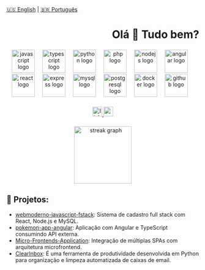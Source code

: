 [🇺🇸 English](./README_EN.md) | [🇧🇷 Português](./README.md)

<h1 align="right">Olá 👋 Tudo bem?</h1>

###

<div align="center">

  <!-- Linguagens -->
  <img src="https://skillicons.dev/icons?i=js" height="60" alt="javascript logo" />
  <img width="12" />
  <img src="https://skillicons.dev/icons?i=ts" height="60" alt="typescript logo" />
  <img width="12" />
  <img src="https://skillicons.dev/icons?i=py" height="60" alt="python logo" />
  <img width="12" />
  <img src="https://skillicons.dev/icons?i=php" height="60" alt="php logo" />
  <img width="12" />
  <img src="https://skillicons.dev/icons?i=nodejs" height="60" alt="nodejs logo" />
  <img width="12" />
  <img src="https://skillicons.dev/icons?i=angular" height="60" alt="angular logo" />
  <img width="12" />
  <img src="https://skillicons.dev/icons?i=react" height="60" alt="react logo" />
  <img width="12" />
  <img src="https://skillicons.dev/icons?i=express" height="60" alt="express logo" />
  <img width="12" />
  <img src="https://skillicons.dev/icons?i=mysql" height="60" alt="mysql logo" />
  <img width="12" />
  <img src="https://skillicons.dev/icons?i=postgres" height="60" alt="postgresql logo" />
  <img width="12" />
  <img src="https://skillicons.dev/icons?i=docker" height="60" alt="docker logo" />
  <img width="12" />
  <img src="https://skillicons.dev/icons?i=github" height="60" alt="github logo" />
  <img width="12" />
  
  
###

<div align="center">
<a href="https://linkedin.com/in/marcelonovello" target="_blank">
  <img src="https://img.shields.io/static/v1?message=LinkedIn&logo=linkedin&label=&color=0077B5&logoColor=white&labelColor=&style=for-the-badge" height="25" alt="linkedin logo" />
</a>

<a href="mailto:mardevfstack@gmail.com">
  <img src="https://img.shields.io/static/v1?message=Gmail&logo=gmail&label=&color=D14836&logoColor=white&labelColor=&style=for-the-badge" height="25" alt="gmail logo" />
</a>

</div>

###

<div style="text-align:center">
  <img src="https://github-readme-streak-stats-eight.vercel.app/?user=marcelonovello&theme=dark&hide_border=true" height="150" alt="streak graph" />
</div>

<div align="left">
  
## 📂 Projetos:

- [webmoderno-javascript-fstack](https://github.com/marcelonovello/webmoderno-javascript-fstack): Sistema de cadastro full stack com React, Node.js e MySQL.
- [pokemon-app-angular](https://github.com/marcelonovello/pokemon-app-angular): Aplicação com Angular e TypeScript consumindo API externa.
- [Micro-Frontends-Application](https://github.com/marcelonovello/Micro-Frontends-Application): Integração de múltiplas SPAs com arquitetura microfrontend.
- [ClearInbox](https://github.com/marcelonovello/clearInbox): É uma ferramenta de produtividade desenvolvida em Python para organização e limpeza automatizada de caixas de email.
</div>
